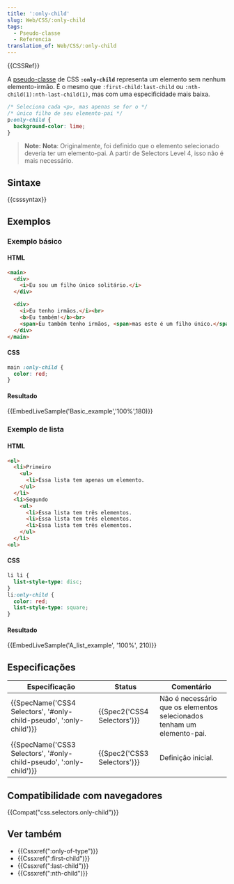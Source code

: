 ```yaml
---
title: ':only-child'
slug: Web/CSS/:only-child
tags:
  - Pseudo-classe
  - Referencia
translation_of: Web/CSS/:only-child
---
```

{{CSSRef}}

A [pseudo-classe](/pt-BR/docs/CSS/Pseudo-classes) de CSS **`:only-child`** representa um elemento sem nenhum elemento-irmão. É o mesmo que `:first-child:last-child` ou `:nth-child(1):nth-last-child(1)`, mas com uma especificidade mais baixa.

```css
/* Seleciona cada <p>, mas apenas se for o */
/* único filho de seu elemento-pai */
p:only-child {
  background-color: lime;
}
```

> **Note:** **Nota**: Originalmente, foi definido que o elemento selecionado deveria ter um elemento-pai. A partir de Selectors Level 4, isso não é mais necessário.

## Sintaxe

{{csssyntax}}

## Exemplos

### Exemplo básico

#### HTML

```html
<main>
  <div>
    <i>Eu sou um filho único solitário.</i>
  </div>

  <div>
    <i>Eu tenho irmãos.</i><br>
    <b>Eu também!</b><br>
    <span>Eu também tenho irmãos, <span>mas este é um filho único.</span></span>
  </div>
</main>
```

#### CSS

```css
main :only-child {
  color: red;
}
```

#### Resultado

{{EmbedLiveSample('Basic_example','100%',180)}}

### Exemplo de lista

#### HTML

```html
<ol>
  <li>Primeiro
    <ul>
      <li>Essa lista tem apenas um elemento.
    </ul>
  </li>
  <li>Segundo
    <ul>
      <li>Essa lista tem três elementos.
      <li>Essa lista tem três elementos.
      <li>Essa lista tem três elementos.
    </ul>
  </li>
<ol>
```

#### CSS

```css
li li {
  list-style-type: disc;
}
li:only-child {
  color: red;
  list-style-type: square;
}
```

#### Resultado

{{EmbedLiveSample('A_list_example', '100%', 210)}}

## Especificações

| Especificação                                                                            | Status                               | Comentário                                                             |
| ---------------------------------------------------------------------------------------- | ------------------------------------ | ---------------------------------------------------------------------- |
| {{SpecName('CSS4 Selectors', '#only-child-pseudo', ':only-child')}} | {{Spec2('CSS4 Selectors')}} | Não é necessário que os elementos selecionados tenham um elemento-pai. |
| {{SpecName('CSS3 Selectors', '#only-child-pseudo', ':only-child')}} | {{Spec2('CSS3 Selectors')}} | Definição inicial.                                                     |

## Compatibilidade com navegadores

{{Compat("css.selectors.only-child")}}

## Ver também

- {{Cssxref(":only-of-type")}}
- {{Cssxref(":first-child")}}
- {{Cssxref(":last-child")}}
- {{Cssxref(":nth-child")}}
